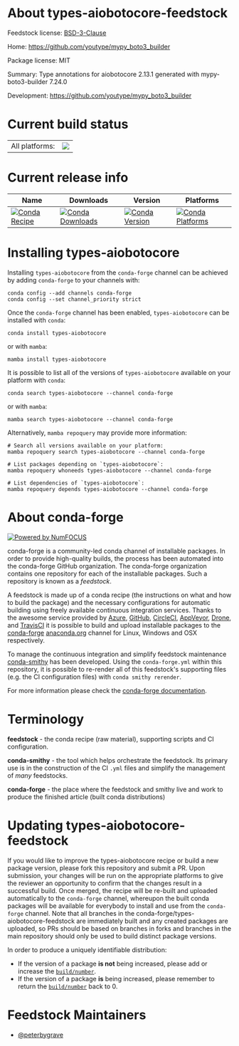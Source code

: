 About types-aiobotocore-feedstock
=================================

Feedstock license: [BSD-3-Clause](https://github.com/conda-forge/types-aiobotocore-feedstock/blob/main/LICENSE.txt)

Home: https://github.com/youtype/mypy_boto3_builder

Package license: MIT

Summary: Type annotations for aiobotocore 2.13.1 generated with mypy-boto3-builder 7.24.0

Development: https://github.com/youtype/mypy_boto3_builder

Current build status
====================


<table><tr><td>All platforms:</td>
    <td>
      <a href="https://dev.azure.com/conda-forge/feedstock-builds/_build/latest?definitionId=23110&branchName=main">
        <img src="https://dev.azure.com/conda-forge/feedstock-builds/_apis/build/status/types-aiobotocore-feedstock?branchName=main">
      </a>
    </td>
  </tr>
</table>

Current release info
====================

| Name | Downloads | Version | Platforms |
| --- | --- | --- | --- |
| [![Conda Recipe](https://img.shields.io/badge/recipe-types--aiobotocore-green.svg)](https://anaconda.org/conda-forge/types-aiobotocore) | [![Conda Downloads](https://img.shields.io/conda/dn/conda-forge/types-aiobotocore.svg)](https://anaconda.org/conda-forge/types-aiobotocore) | [![Conda Version](https://img.shields.io/conda/vn/conda-forge/types-aiobotocore.svg)](https://anaconda.org/conda-forge/types-aiobotocore) | [![Conda Platforms](https://img.shields.io/conda/pn/conda-forge/types-aiobotocore.svg)](https://anaconda.org/conda-forge/types-aiobotocore) |

Installing types-aiobotocore
============================

Installing `types-aiobotocore` from the `conda-forge` channel can be achieved by adding `conda-forge` to your channels with:

```
conda config --add channels conda-forge
conda config --set channel_priority strict
```

Once the `conda-forge` channel has been enabled, `types-aiobotocore` can be installed with `conda`:

```
conda install types-aiobotocore
```

or with `mamba`:

```
mamba install types-aiobotocore
```

It is possible to list all of the versions of `types-aiobotocore` available on your platform with `conda`:

```
conda search types-aiobotocore --channel conda-forge
```

or with `mamba`:

```
mamba search types-aiobotocore --channel conda-forge
```

Alternatively, `mamba repoquery` may provide more information:

```
# Search all versions available on your platform:
mamba repoquery search types-aiobotocore --channel conda-forge

# List packages depending on `types-aiobotocore`:
mamba repoquery whoneeds types-aiobotocore --channel conda-forge

# List dependencies of `types-aiobotocore`:
mamba repoquery depends types-aiobotocore --channel conda-forge
```


About conda-forge
=================

[![Powered by
NumFOCUS](https://img.shields.io/badge/powered%20by-NumFOCUS-orange.svg?style=flat&colorA=E1523D&colorB=007D8A)](https://numfocus.org)

conda-forge is a community-led conda channel of installable packages.
In order to provide high-quality builds, the process has been automated into the
conda-forge GitHub organization. The conda-forge organization contains one repository
for each of the installable packages. Such a repository is known as a *feedstock*.

A feedstock is made up of a conda recipe (the instructions on what and how to build
the package) and the necessary configurations for automatic building using freely
available continuous integration services. Thanks to the awesome service provided by
[Azure](https://azure.microsoft.com/en-us/services/devops/), [GitHub](https://github.com/),
[CircleCI](https://circleci.com/), [AppVeyor](https://www.appveyor.com/),
[Drone](https://cloud.drone.io/welcome), and [TravisCI](https://travis-ci.com/)
it is possible to build and upload installable packages to the
[conda-forge](https://anaconda.org/conda-forge) [anaconda.org](https://anaconda.org/)
channel for Linux, Windows and OSX respectively.

To manage the continuous integration and simplify feedstock maintenance
[conda-smithy](https://github.com/conda-forge/conda-smithy) has been developed.
Using the ``conda-forge.yml`` within this repository, it is possible to re-render all of
this feedstock's supporting files (e.g. the CI configuration files) with ``conda smithy rerender``.

For more information please check the [conda-forge documentation](https://conda-forge.org/docs/).

Terminology
===========

**feedstock** - the conda recipe (raw material), supporting scripts and CI configuration.

**conda-smithy** - the tool which helps orchestrate the feedstock.
                   Its primary use is in the construction of the CI ``.yml`` files
                   and simplify the management of *many* feedstocks.

**conda-forge** - the place where the feedstock and smithy live and work to
                  produce the finished article (built conda distributions)


Updating types-aiobotocore-feedstock
====================================

If you would like to improve the types-aiobotocore recipe or build a new
package version, please fork this repository and submit a PR. Upon submission,
your changes will be run on the appropriate platforms to give the reviewer an
opportunity to confirm that the changes result in a successful build. Once
merged, the recipe will be re-built and uploaded automatically to the
`conda-forge` channel, whereupon the built conda packages will be available for
everybody to install and use from the `conda-forge` channel.
Note that all branches in the conda-forge/types-aiobotocore-feedstock are
immediately built and any created packages are uploaded, so PRs should be based
on branches in forks and branches in the main repository should only be used to
build distinct package versions.

In order to produce a uniquely identifiable distribution:
 * If the version of a package **is not** being increased, please add or increase
   the [``build/number``](https://docs.conda.io/projects/conda-build/en/latest/resources/define-metadata.html#build-number-and-string).
 * If the version of a package **is** being increased, please remember to return
   the [``build/number``](https://docs.conda.io/projects/conda-build/en/latest/resources/define-metadata.html#build-number-and-string)
   back to 0.

Feedstock Maintainers
=====================

* [@peterbygrave](https://github.com/peterbygrave/)

